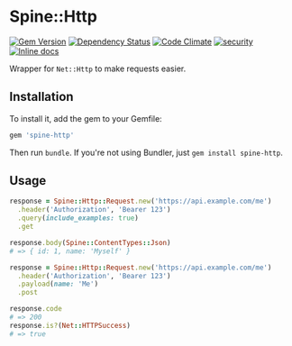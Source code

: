 # Spine::Http

[![Gem Version](https://badge.fury.io/rb/spine-http.svg)](http://badge.fury.io/rb/spine-http)
[![Dependency Status](https://gemnasium.com/rspine/http.svg)](https://gemnasium.com/rspine/http)
[![Code Climate](https://codeclimate.com/github/rspine/http/badges/gpa.svg)](https://codeclimate.com/github/rspine/http)
[![security](https://hakiri.io/github/rspine/http/master.svg)](https://hakiri.io/github/rspine/http/master)
[![Inline docs](http://inch-ci.org/github/rspine/http.svg?branch=master)](http://inch-ci.org/github/rspine/http)

Wrapper for `Net::Http` to make requests easier.

## Installation

To install it, add the gem to your Gemfile:

```ruby
gem 'spine-http'
```

Then run `bundle`. If you're not using Bundler, just `gem install spine-http`.

## Usage

```ruby
response = Spine::Http::Request.new('https://api.example.com/me')
  .header('Authorization', 'Bearer 123')
  .query(include_examples: true)
  .get

response.body(Spine::ContentTypes::Json)
# => { id: 1, name: 'Myself' }

response = Spine::Http::Request.new('https://api.example.com/me')
  .header('Authorization', 'Bearer 123')
  .payload(name: 'Me')
  .post

response.code
# => 200
response.is?(Net::HTTPSuccess)
# => true
```
